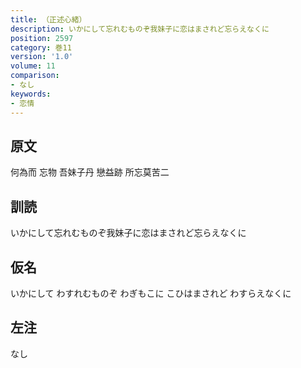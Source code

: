 ```yaml
---
title: （正述心緒）
description: いかにして忘れむものぞ我妹子に恋はまされど忘らえなくに
position: 2597
category: 巻11
version: '1.0'
volume: 11
comparison:
- なし
keywords:
- 恋情
---
```


## 原文

何為而 忘物 吾妹子丹 戀益跡 所忘莫苦二

## 訓読

いかにして忘れむものぞ我妹子に恋はまされど忘らえなくに

## 仮名

いかにして わすれむものぞ わぎもこに こひはまされど わすらえなくに

## 左注

なし

